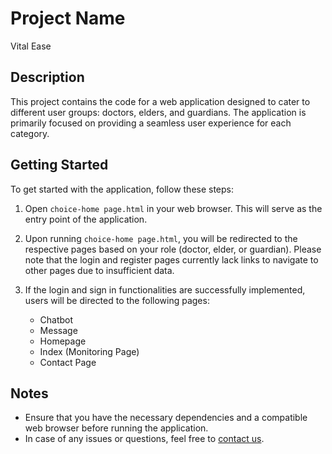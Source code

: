 # Project Name
Vital Ease
## Description

This project contains the code for a web application designed to cater to different user groups: doctors, elders, and guardians. The application is primarily focused on providing a seamless user experience for each category. 

## Getting Started

To get started with the application, follow these steps:

1. Open `choice-home page.html` in your web browser. This will serve as the entry point of the application.

2. Upon running `choice-home page.html`, you will be redirected to the respective pages based on your role (doctor, elder, or guardian). Please note that the login and register pages currently lack links to navigate to other pages due to insufficient data.

3. If the login and sign in functionalities are successfully implemented, users will be directed to the following pages:
   - Chatbot
   - Message
   - Homepage
   - Index (Monitoring Page)
   - Contact Page

## Notes

- Ensure that you have the necessary dependencies and a compatible web browser before running the application.
- In case of any issues or questions, feel free to [contact us](mailto:hanish232004@gmail.com).



